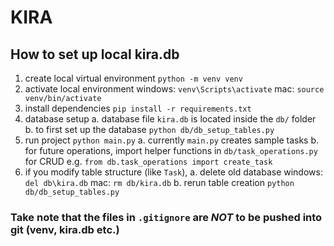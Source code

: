 # KIRA

## How to set up local kira.db
1. create local virtual environment 
    `python -m venv venv`
2. activate local environment
    windows: `venv\Scripts\activate`
    mac: `source venv/bin/activate`
3. install dependencies 
    `pip install -r requirements.txt`
4. database setup
    a. database file `kira.db` is located inside the `db/` folder
    b. to first set up the database
        `python db/db_setup_tables.py`
5. run project 
    `python main.py`
    a. currently `main.py` creates sample tasks
    b. for future operations, import helper functions in  `db/task_operations.py` for CRUD
        e.g. `from db.task_operations import create_task`
6. if you modify table structure (like `Task`), 
    a. delete old database
        windows: `del db\kira.db`
        mac: `rm db/kira.db`
    b. rerun table creation 
        `python db/db_setup_tables.py`

### Take note that the files in `.gitignore` are *NOT* to be pushed into git (venv, kira.db etc.)